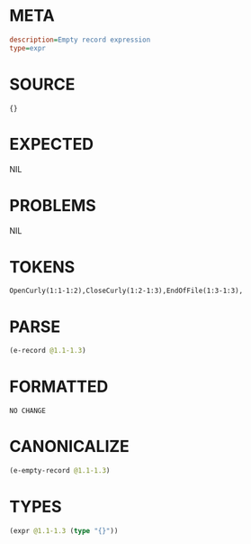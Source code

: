 # META
~~~ini
description=Empty record expression
type=expr
~~~
# SOURCE
~~~roc
{}
~~~
# EXPECTED
NIL
# PROBLEMS
NIL
# TOKENS
~~~zig
OpenCurly(1:1-1:2),CloseCurly(1:2-1:3),EndOfFile(1:3-1:3),
~~~
# PARSE
~~~clojure
(e-record @1.1-1.3)
~~~
# FORMATTED
~~~roc
NO CHANGE
~~~
# CANONICALIZE
~~~clojure
(e-empty-record @1.1-1.3)
~~~
# TYPES
~~~clojure
(expr @1.1-1.3 (type "{}"))
~~~
